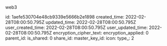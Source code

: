 web3

id: 1aefe530704e48cb9339e5666b2e1898
created_time: 2022-02-28T08:00:50.795Z
updated_time: 2022-02-28T08:00:50.795Z
user_created_time: 2022-02-28T08:00:50.795Z
user_updated_time: 2022-02-28T08:00:50.795Z
encryption_cipher_text: 
encryption_applied: 0
parent_id: 
is_shared: 0
share_id: 
master_key_id: 
icon: 
type_: 2